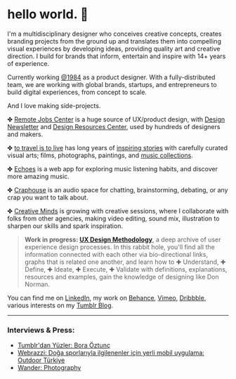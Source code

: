 # hello world. 👋

I'm a multidisciplinary designer who conceives creative concepts, creates branding projects from the ground up and translates them into compelling visual experiences by developing ideas, providing quality art and creative direction. I build for brands that inform, entertain and inspire with 14+ years of experience.
					
Currently working <a class="goto-social" href="https://1984.design" target="_blank">@1984</a> as a product designer. With a fully-distributed team, we are working with global brands, startups, and entrepreneurs to build digital experiences, from concept to scale.

And I love making side-projects.

✤ <a href="https://remotejobs.center" target="_blank">Remote Jobs Center</a> is a huge source of UX/product design, with <a class="goto-social" href="https://newsletter.remotejobs.center" target="_blank">Design Newsletter</a> and <a class="goto-social" href="https://resources.remotejobs.center" target="_blank">Design Resources Center</a>, used by hundreds of designers and makers.

✤ <a href="https://totravelistolive.co" target="_blank">to travel is to live</a> has long years of <a href="https://totravelistolive.co/stories/" target="_blank">inspiring stories</a> with carefully curated visual arts; films, photographs, paintings, and <a href="https://totravelistolive.co/music/" target="_blank"> music collections</a>.

✤ <a href="https://echoesapp.io" target="_blank">Echoes</a> is a web app for exploring music listening habits, and discover more amazing music.

✤ <a href="https://crap.house" target="_blank">Craphouse</a> is an audio space for chatting, brainstorming, debating, or any crap you want to talk about.

✤ <a href="https://www.behance.net/gallery/119094491/-Creative-Minds" target="_blank">Creative Minds</a> is growing with creative sessions, where I collaborate with folks from other agencies, making video editing, sound mix, illustration to sharpen our skills and spark inspiration. 

> **Work in progress: <a href="https://uxdesignmethodology.com" target="_blank">UX Design Methodology</a>**, a deep archive of user experience design processes.
In this rabbit hole, you'll find all the information connected with each other via bio-directional links, graphs that is related one another, and learn how to ✚ Understand, ✚ Define, ✚ Ideate, ✚ Execute, ✚ Validate with definitions, explanations, resources and examples, gain the knowledge of designing like Don Norman.

You can find me on <a class="goto-social" href="https://www.linkedin.com/in/boraoztunc/" target="_blank">LinkedIn</a>, my work on <a class="goto-social" href="https://www.behance.net/boraoztunc" target="_blank">Behance</a>, <a class="goto-social" href="https://vimeo.com/boraoztunc" target="_blank">Vimeo</a>, <a href="https://dribbble.com/boraoztunc" class="goto-social" target="_blank">Dribbble</a>, various interests on my <a href="https://blog.boraoztunc.net/" class="goto-social" target="_blank">Tumblr Blog</a>.

***

### Interviews & Press:
- <a class="goto-social" href="https://ekip.tumblr.com/post/170413326044/tumblrdan-y%C3%BCzler-bora-%C3%B6ztun%C3%A7-tumblrdan" target="_blank">Tumblr'dan Yüzler: Bora Öztunç</a>
- <a class="goto-social" href="https://webrazzi.com/2018/08/01/doga-sporlariyla-ilgilenenler-icin-yerli-mobil-uygulama-outdoor-turkiye/" target="_blank">Webrazzi: Doğa sporlarıyla ilgilenenler için yerli mobil uygulama: Outdoor Türkiye</a>
- <a class="goto-social" href="https://thisiswander.tumblr.com/post/138431542936/submit-to-wander" target="_blank">Wander: Photography</a>
